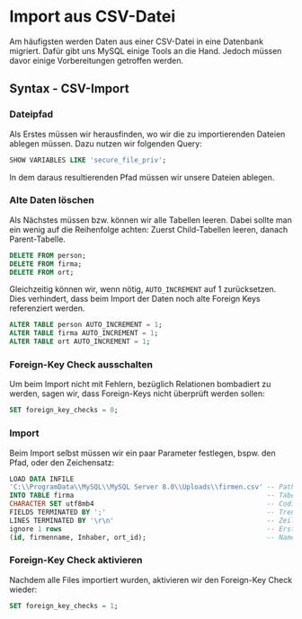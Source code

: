 # Import aus CSV-Datei

Am häufigsten werden Daten aus einer CSV-Datei in eine Datenbank migriert. Dafür gibt uns MySQL einige Tools an die Hand. Jedoch müssen davor einige Vorbereitungen getroffen werden.

## Syntax - CSV-Import

### Dateipfad

Als Erstes müssen wir herausfinden, wo wir die zu importierenden Dateien ablegen müssen. Dazu nutzen wir folgenden Query:

````SQL
SHOW VARIABLES LIKE 'secure_file_priv';
````

In dem daraus resultierenden Pfad müssen wir unsere Dateien ablegen.

### Alte Daten löschen

Als Nächstes müssen bzw. können wir alle Tabellen leeren. Dabei sollte man ein wenig auf die Reihenfolge achten: Zuerst Child-Tabellen leeren, danach Parent-Tabelle.

````SQL
DELETE FROM person;
DELETE FROM firma;
DELETE FROM ort;
````

Gleichzeitig können wir, wenn nötig, `AUTO_INCREMENT` auf 1 zurücksetzen. Dies verhindert, dass beim Import der Daten noch alte Foreign Keys referenziert werden.

````SQL
ALTER TABLE person AUTO_INCREMENT = 1;
ALTER TABLE firma AUTO_INCREMENT = 1;
ALTER TABLE ort AUTO_INCREMENT = 1;
````

### Foreign-Key Check ausschalten

Um beim Import nicht mit Fehlern, bezüglich Relationen bombadiert zu werden, sagen wir, dass Foreign-Keys nicht überprüft werden sollen:

````SQL
SET foreign_key_checks = 0;
````

### Import

Beim Import selbst müssen wir ein paar Parameter festlegen, bspw. den Pfad, oder den Zeichensatz:

````SQL
LOAD DATA INFILE 
'C:\\ProgramData\\MySQL\\MySQL Server 8.0\\Uploads\\firmen.csv' -- Path des Infiles
INTO TABLE firma 			                                    -- Tabelle in der Datenbank
CHARACTER SET utf8mb4 		                                    -- Codierung in der Datenbank -> Wichtig das im CSV auch auf UTF8 eingestellt ist
FIELDS TERMINATED BY ';' 	                                    -- Trennzeichen zweier Werte im CSV
LINES TERMINATED BY '\r\n'	                                    -- Zeilenumbruch im CSV
ignore 1 rows 				                                    -- Erste Zeile mit Attributen soll nicht geladen werden
(id, firmenname, Inhaber, ort_id);				                -- Namen wie in Datenbank, Reihenfolge wie in CSV
````

### Foreign-Key Check aktivieren

Nachdem alle Files importiert wurden, aktivieren wir den Foreign-Key Check wieder:

````SQL
SET foreign_key_checks = 1;
````